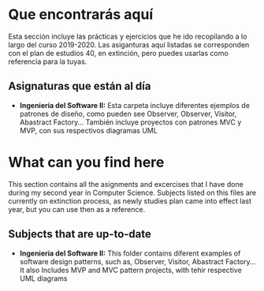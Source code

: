 # Que encontrarás aquí
Esta sección incluye las prácticas y ejercicios que he ido recopilando a lo largo del curso 2019-2020. Las asiganturas aquí listadas se corresponden con el plan de estudios 40, en extinción, pero puedes usarlas como referencia para la tuyas.

## Asignaturas que están al día

- **Ingeniería del Software II:** Esta carpeta incluye diferentes ejemplos de patrones de diseño, como pueden see Observer, Observer, Visitor, Abastract Factory... También incluye proyectos con patrones MVC y MVP, con sus respectivos diagramas UML

# What can you find here
This section contains all the asignments and excercises that I have done during my second year in Computer Science. Subjects listed on this files are currently on extinction process, as newly studies plan came into effect last year, but you can use then as a reference.

## Subjects that are up-to-date

- **Ingeniería del Software II:** This folder contains diferent examples of software design patterns, such as, Observer, Visitor, Abastract Factory... It also Includes MVP and MVC pattern projects, with tehir respective UML diagrams